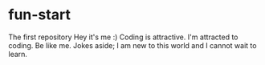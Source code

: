 # fun-start
The first repository
Hey it's me :) Coding is attractive. I'm attracted to coding. Be like me. 
Jokes aside; I am new to this world and I cannot wait to learn.
